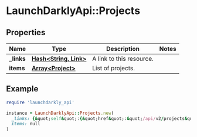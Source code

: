 # LaunchDarklyApi::Projects

## Properties

| Name | Type | Description | Notes |
| ---- | ---- | ----------- | ----- |
| **_links** | [**Hash&lt;String, Link&gt;**](Link.md) | A link to this resource. |  |
| **items** | [**Array&lt;Project&gt;**](Project.md) | List of projects. |  |

## Example

```ruby
require 'launchdarkly_api'

instance = LaunchDarklyApi::Projects.new(
  _links: {&quot;self&quot;:{&quot;href&quot;:&quot;/api/v2/projects&quot;,&quot;type&quot;:&quot;application/json&quot;}},
  items: null
)
```

